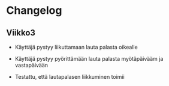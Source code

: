 # Changelog

## Viikko3

-   Käyttäjä pystyy liikuttamaan lauta palasta oikealle 

-   Käyttäjä pystyy pyörittämään lauta palasta myötäpäivääm ja vastapäivään

-   Testattu, että lautapalasen liikkuminen toimii